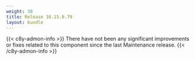 ```yaml
---
weight: 38
title: Release 10.15.0.79
layout: bundle
---
```


<!--10.15.44.0 - 10.15.0.79-->


{{< c8y-admon-info >}}
There have not been any significant improvements or fixes related to this component since the last Maintenance release.
{{< /c8y-admon-info >}}
